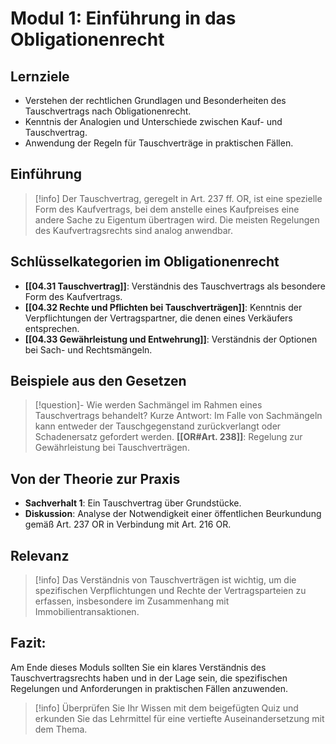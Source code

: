 # Modul 1: Einführung in das Obligationenrecht

## Lernziele
- Verstehen der rechtlichen Grundlagen und Besonderheiten des Tauschvertrags nach Obligationenrecht.
- Kenntnis der Analogien und Unterschiede zwischen Kauf- und Tauschvertrag.
- Anwendung der Regeln für Tauschverträge in praktischen Fällen.

## Einführung
>[!info] 
>Der Tauschvertrag, geregelt in Art. 237 ff. OR, ist eine spezielle Form des Kaufvertrags, bei dem anstelle eines Kaufpreises eine andere Sache zu Eigentum übertragen wird. Die meisten Regelungen des Kaufvertragsrechts sind analog anwendbar.

## Schlüsselkategorien im Obligationenrecht
- **[[04.31 Tauschvertrag]]**: Verständnis des Tauschvertrags als besondere Form des Kaufvertrags.
- **[[04.32 Rechte und Pflichten bei Tauschverträgen]]**: Kenntnis der Verpflichtungen der Vertragspartner, die denen eines Verkäufers entsprechen.
- **[[04.33 Gewährleistung und Entwehrung]]**: Verständnis der Optionen bei Sach- und Rechtsmängeln.

## Beispiele aus den Gesetzen
>[!question]- Wie werden Sachmängel im Rahmen eines Tauschvertrags behandelt?
>Kurze Antwort: Im Falle von Sachmängeln kann entweder der Tauschgegenstand zurückverlangt oder Schadenersatz gefordert werden.
>**[[OR#Art. 238]]**: Regelung zur Gewährleistung bei Tauschverträgen.

## Von der Theorie zur Praxis
- **Sachverhalt 1**: Ein Tauschvertrag über Grundstücke.
- **Diskussion**: Analyse der Notwendigkeit einer öffentlichen Beurkundung gemäß Art. 237 OR in Verbindung mit Art. 216 OR.

## Relevanz
>[!info] 
>Das Verständnis von Tauschverträgen ist wichtig, um die spezifischen Verpflichtungen und Rechte der Vertragsparteien zu erfassen, insbesondere im Zusammenhang mit Immobilientransaktionen.

## Fazit:
Am Ende dieses Moduls sollten Sie ein klares Verständnis des Tauschvertragsrechts haben und in der Lage sein, die spezifischen Regelungen und Anforderungen in praktischen Fällen anzuwenden.
>[!info] 
>Überprüfen Sie Ihr Wissen mit dem beigefügten Quiz und erkunden Sie das Lehrmittel für eine vertiefte Auseinandersetzung mit dem Thema.